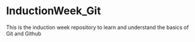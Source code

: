 # InductionWeek_Git
This is the induction week repository to learn and understand the basics of Git and Github
